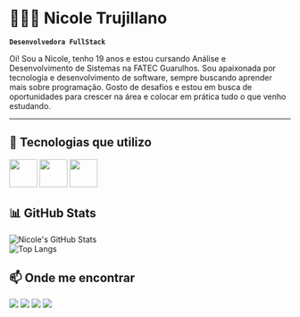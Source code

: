 # 👩🏻‍💻 Nicole Trujillano

**`Desenvolvedora FullStack`**

Oi! Sou a Nicole, tenho 19 anos e estou cursando Análise e Desenvolvimento de Sistemas na FATEC Guarulhos. Sou apaixonada por tecnologia e desenvolvimento de software, sempre buscando aprender mais sobre programação. Gosto de desafios e estou em busca de oportunidades para crescer na área e colocar em prática tudo o que venho estudando.

---

## 🚀 Tecnologias que utilizo  
<div>
  <img src="https://cdn.jsdelivr.net/gh/devicons/devicon/icons/c/c-original.svg" width="50px"/>
  <img src="https://cdn.jsdelivr.net/gh/devicons/devicon/icons/csharp/csharp-original.svg" width="50px"/>
  <img src="https://cdn.jsdelivr.net/gh/devicons/devicon/icons/java/java-original.svg" width="50px"/>
</div>

## 📊 GitHub Stats  
![Nicole's GitHub Stats](https://github-readme-stats.vercel.app/api?username=NicoleTrujillano&show_icons=true&theme=radical)  
![Top Langs](https://github-readme-stats.vercel.app/api/top-langs/?username=NicoleTrujillano&layout=compact&theme=radical)

## 📫 Onde me encontrar  
<div> 
  <a href="https://instagram.com/nicole_truji28" target="_blank"><img src="https://img.shields.io/badge/-Instagram-%23E4405F?style=for-the-badge&logo=instagram&logoColor=white" target="_blank"></a>
 <a href="https://discord.gg/nika7u7" target="_blank"><img src="https://img.shields.io/badge/Discord-7289DA?style=for-the-badge&logo=discord&logoColor=white" target="_blank"></a> 
  <a href = "nicoletrujillano@gmail.com"><img src="https://img.shields.io/badge/-Gmail-%23333?style=for-the-badge&logo=gmail&logoColor=white" target="_blank"></a>
  <a href="https://www.linkedin.com/in/nicole-trujillano-292aa4358/" target="_blank"><img src="https://img.shields.io/badge/-LinkedIn-%230077B5?style=for-the-badge&logo=linkedin&logoColor=white" target="_blank"></a> 
  
</div>
